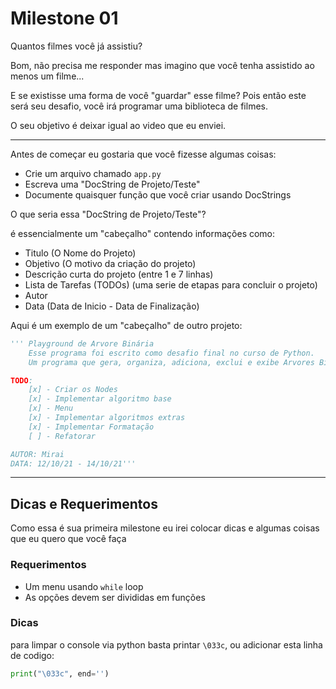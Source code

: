 # Milestone 01

Quantos filmes você já assistiu?

Bom, não precisa me responder mas imagino que você tenha assistido ao menos um filme...

E se existisse uma forma de você "guardar" esse filme? Pois então este será seu desafio, você irá programar uma biblioteca de filmes.

O seu objetivo é deixar igual ao video que eu enviei.

---

Antes de começar eu gostaria que você fizesse algumas coisas:
- Crie um arquivo chamado `app.py`
- Escreva uma "DocString de Projeto/Teste"
- Documente quaisquer função que você criar usando DocStrings

O que seria essa "DocString de Projeto/Teste"?

é essencialmente um "cabeçalho" contendo informações como:
- Titulo (O Nome do Projeto)
- Objetivo (O motivo da criação do projeto)
- Descrição curta do projeto (entre 1 e 7 linhas)
- Lista de Tarefas (TODOs) (uma serie de etapas para concluir o projeto)
- Autor
- Data (Data de Inicio - Data de Finalização)

Aqui é um exemplo de um "cabeçalho" de outro projeto:

```py
''' Playground de Arvore Binária
    Esse programa foi escrito como desafio final no curso de Python.
    Um programa que gera, organiza, adiciona, exclui e exibe Arvores Binárias.

TODO:
    [x] - Criar os Nodes
    [x] - Implementar algoritmo base
    [x] - Menu
    [x] - Implementar algoritmos extras
    [x] - Implementar Formatação
    [ ] - Refatorar

AUTOR: Mirai
DATA: 12/10/21 - 14/10/21'''
```

---

## Dicas e Requerimentos

Como essa é sua primeira milestone eu irei colocar dicas e algumas coisas que eu quero que você faça

### Requerimentos

- Um menu usando `while` loop
- As opções devem ser divididas em funções

### Dicas

para limpar o console via python basta printar `\033c`, ou adicionar esta linha de codigo:
```py
print("\033c", end='')
```
